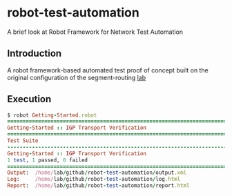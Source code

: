# robot-test-automation
A brief look at Robot Framework for Network Test Automation


## Introduction

A robot framework-based automated test proof of concept built on the original configuration of the segment-routing [lab](https://hmntsharma.github.io/cisco-segment-routing/sr_ldp_inter/)


## Execution

```ruby
$ robot Getting-Started.robot
==============================================================================
Getting-Started :: IGP Transport Verification
==============================================================================
Test Suite                                                            | PASS |
------------------------------------------------------------------------------
Getting-Started :: IGP Transport Verification                         | PASS |
1 test, 1 passed, 0 failed
==============================================================================
Output:  /home/lab/github/robot-test-automation/output.xml
Log:     /home/lab/github/robot-test-automation/log.html
Report:  /home/lab/github/robot-test-automation/report.html
```
